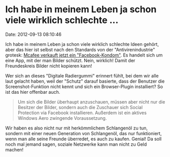 Ich habe in meinem Leben ja schon viele wirklich schlechte \...
===============================================================

Date: 2012-09-13 08:10:46

Ich habe in meinem Leben ja schon viele wirklich schlechte Ideen gehört,
aber das hier ist selbst nach den Standards von der
\"Antivirenindustrie\" grotesk: [Mcafee verkauft jetzt ein
\"Facebook-Kondom\"](http://www.golem.de/news/social-protection-mcafee-sichert-facebook-bilder-mit-virtuellem-kondom-1209-94519.html).
Es handelt sich um eine App, mit der man Bilder schützt. Nein, wirklich!
Damit der Freundeskreis Bilder nicht kopieren kann!

Wer sich an dieses \"Digitale Radiergummi\" erinnert fühlt, bei dem wir
alle laut gelacht haben, weil der \"Schutz\" darauf basierte, dass der
Benutzer die Screenshot-Funktion nicht kennt und sich ein Browser-Plugin
installiert? So ist das hier offenbar auch.

> Um sich die Bilder überhaupt anzuschauen, müssen aber nicht nur die
> Besitzer der Bilder, sondern auch die Zuschauer sich Social Protection
> via Facebook installieren. Außerdem ist ein aktives Windows Aero
> zwingende Voraussetzung.

Wir haben es also nicht nur mit herkömmlichem Schlangenöl zu tun,
sondern mit einer neuen Generation von Schlangenöl, das nur
funktioniert, wenn man alle seine Freunde überredet, es auch zu kaufen.
Genial! Da soll noch mal jemand sagen, soziale Netzwerke kann man nicht
zu Geld machen!
